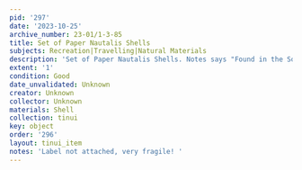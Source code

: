```yaml
---
pid: '297'
date: '2023-10-25'
archive_number: 23-01/1-3-85
title: Set of Paper Nautalis Shells
subjects: Recreation|Travelling|Natural Materials
description: 'Set of Paper Nautalis Shells. Notes says "Found in the Sounds". '
extent: '1'
condition: Good
date_unvalidated: Unknown
creator: Unknown
collector: Unknown
materials: Shell
collection: tinui
key: object
order: '296'
layout: tinui_item
notes: 'Label not attached, very fragile! '
---
```

